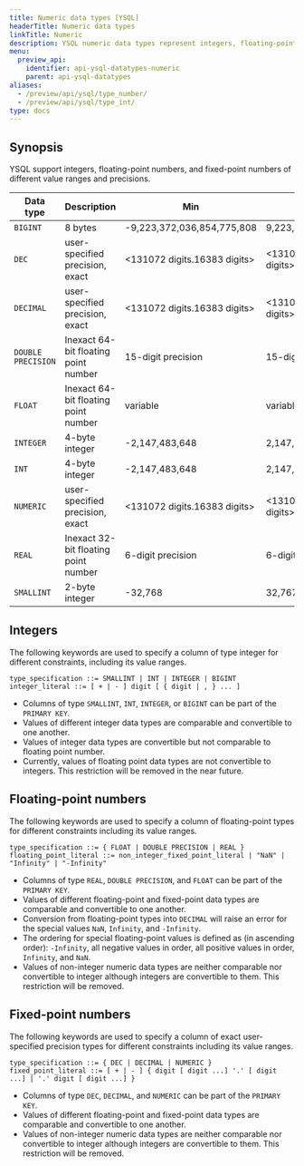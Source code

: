 ```yaml
---
title: Numeric data types [YSQL]
headerTitle: Numeric data types
linkTitle: Numeric
description: YSQL numeric data types represent integers, floating-point numbers, and fixed-point numbers of different value ranges and precisions.
menu:
  preview_api:
    identifier: api-ysql-datatypes-numeric
    parent: api-ysql-datatypes
aliases:
  - /preview/api/ysql/type_number/
  - /preview/api/ysql/type_int/
type: docs
---
```


## Synopsis

YSQL support integers, floating-point numbers, and fixed-point numbers of different value ranges and precisions.

Data type | Description | Min | Max |
----------|-------------|-----|-----|
`BIGINT` | 8 bytes | -9,223,372,036,854,775,808 | 9,223,372,036,854,775,807 |
`DEC` | user-specified precision, exact | <131072 digits.16383 digits> | <131072 digits.16383 digits> |
`DECIMAL` | user-specified precision, exact | <131072 digits.16383 digits> | <131072 digits.16383 digits> |
`DOUBLE PRECISION` | Inexact 64-bit floating point number | 15-digit precision | 15-digit precision|
`FLOAT` | Inexact 64-bit floating point number | variable | variable |
`INTEGER` | 4-byte integer | -2,147,483,648 | 2,147,483,647 |
`INT` | 4-byte integer | -2,147,483,648 | 2,147,483,647 |
`NUMERIC` | user-specified precision, exact | <131072 digits.16383 digits> | <131072 digits.16383 digits> |
`REAL` | Inexact 32-bit floating point number | 6-digit precision | 6-digit precision |
`SMALLINT` | 2-byte integer | -32,768 | 32,767 |

## Integers

The following keywords are used to specify a column of type integer for different constraints, including its value ranges.

```ebnf
type_specification ::= SMALLINT | INT | INTEGER | BIGINT
integer_literal ::= [ + | - ] digit [ { digit | , } ... ]
```

- Columns of type `SMALLINT`, `INT`, `INTEGER`, or `BIGINT` can be part of the `PRIMARY KEY`.
- Values of different integer data types are comparable and convertible to one another.
- Values of integer data types are convertible but not comparable to floating point number.
- Currently, values of floating point data types are not convertible to integers. This restriction will be removed in the near future.

## Floating-point numbers

The following keywords are used to specify a column of floating-point types for different constraints including its value ranges.

```ebnf
type_specification ::= { FLOAT | DOUBLE PRECISION | REAL }
floating_point_literal ::= non_integer_fixed_point_literal | "NaN" | "Infinity" | "-Infinity"
```

- Columns of type `REAL`, `DOUBLE PRECISION`, and `FLOAT` can be part of the `PRIMARY KEY`.
- Values of different floating-point and fixed-point data types are comparable and convertible to one another.
- Conversion from floating-point types into `DECIMAL` will raise an error for the special values `NaN`, `Infinity`, and `-Infinity`.
- The ordering for special floating-point values is defined as (in ascending order): `-Infinity`, all negative values in order, all positive values in order, `Infinity`, and `NaN`.
- Values of non-integer numeric data types are neither comparable nor convertible to integer although integers are convertible to them. This restriction will be removed.

## Fixed-point numbers

The following keywords are used to specify a column of exact user-specified precision types for different constraints including its value ranges.

```ebnf
type_specification ::= { DEC | DECIMAL | NUMERIC }
fixed_point_literal ::= [ + | - ] { digit [ digit ...] '.' [ digit ...] | '.' digit [ digit ...] }
```

- Columns of type `DEC`, `DECIMAL`, and `NUMERIC` can be part of the `PRIMARY KEY`.
- Values of different floating-point and fixed-point data types are comparable and convertible to one another.
- Values of non-integer numeric data types are neither comparable nor convertible to integer although integers are convertible to them. This restriction will be removed.
